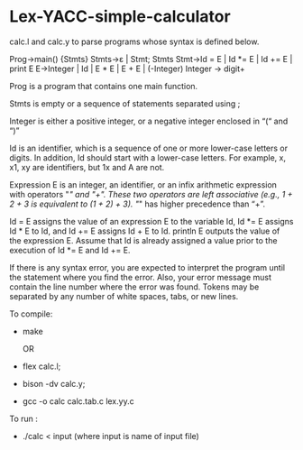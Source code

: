 # Lex-YACC-simple-calculator

calc.l and calc.y to parse programs whose syntax is defined below.

Prog->main() {Stmts}
Stmts->ε | Stmt; Stmts
Stmt->Id = E | Id *= E | Id += E | print E
E->Integer | Id | E * E | E + E | (-Integer)
Integer -> digit+

Prog is a program that contains one main function.

Stmts is empty or a sequence of statements separated using ;

Integer is either a positive integer, or a negative integer enclosed in “(“ and “)”

Id is an identifier, which is a sequence of one or more lower-case letters or digits. In addition, Id should start with a lower-case letters. For example, x, x1, xy are identifiers, but 1x and A are not.

Expression E is an integer, an identifier, or an infix arithmetic expression with operators "*" and "+". These two operators are left associative (e.g., 1 + 2 + 3 is equivalent to (1 + 2) + 3). "*" has higher precedence than “+”.

Id = E assigns the value of an expression E to the variable Id, Id *= E assigns Id * E to Id, and Id += E assigns Id + E to Id. println E outputs the value of the expression E. Assume that Id is already assigned a value prior to the execution of Id *= E and Id += E.

If there is any syntax error, you are expected to interpret the program until the statement where you find the error. Also, your error message must contain the line number where the error was found.
Tokens may be separated by any number of white spaces, tabs, or new lines.


To compile:
- make

  OR
  
- flex calc.l;
- bison -dv calc.y;
- gcc -o calc calc.tab.c lex.yy.c

To run :
- ./calc < input 
  (where input is name of input file)

